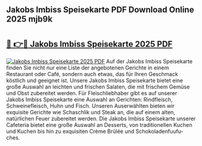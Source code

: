 ## Jakobs Imbiss Speisekarte PDF Download Online 2025 mjb9k

# <h2><a href="http://gc5z43.nevu.top/?p=Jakobs+Imbiss+Speisekarte">🔗 👉🔴 Jakobs Imbiss Speisekarte 2025 PDF</a></h2>

[![Jakobs Imbiss Speisekarte 2025 PDF](https://i.imgur.com/dBaPXMq.png)](http://gc5z43.nevu.top/?p=Jakobs+Imbiss+Speisekarte)
Auf der Jakobs Imbiss Speisekarte finden Sie nicht nur eine Liste der angebotenen Gerichte in einem Restaurant oder Café, sondern auch etwas, das für Ihren Geschmack köstlich und geeignet ist. Unsere Jakobs Imbiss Speisekarte bietet eine große Auswahl an leichten und frischen Salaten, die mit frischem Gemüse und Obst zubereitet werden. Für Fleischliebhaber gibt es auf unserer Jakobs Imbiss Speisekarte eine Auswahl an Gerichten: Rindfleisch, Schweinefleisch, Huhn und Fisch. Unseren Auserwählten bieten wir exquisite Gerichte wie Schaschlik und Steak an, die auf einem alten, natürlichen Feuer zubereitet werden. Die Jakobs Imbiss Speisekarte unserer Cafeteria bietet eine große Auswahl an Desserts, von traditionellen Kuchen und Kuchen bis hin zu exquisiten Crème Brûlée und Schokoladenfuufu-ches.
